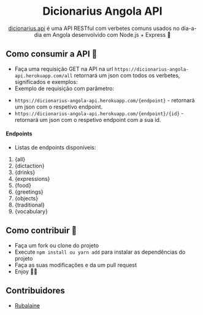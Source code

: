 <h1 align="center">
  Dicionarius Angola API
</h1>

<p align="center">
  <a href="https://bibleapi.co">dicionarius.api</a> é uma API RESTful com verbetes comuns usados no dia-a-dia em Angola desenvolvido com Node.js + Express 🚀
</p>

## Como consumir a API 🧐

- Faça uma requisição GET na API na url `https://dicionarius-angola-api.herokuapp.com/all`
retornará um json com todos os verbetes, significados e exemplos: <br>
- Exemplo de requisição com parâmetro: <br>
* `https://dicionarius-angola-api.herokuapp.com/{endpoint}` - retornará um json com o respetivo endpoint.
* `https://dicionarius-angola-api.herokuapp.com/{endpoint}/{id}` - retornará um json com o respetivo endpoint com a sua id.

#### Endpoints

- Listas de endpoints disponíveis:

1. {all}
2. {dictaction}
3. {drinks}
4. {expressions}
5. {food}
6. {greetings}
7. {objects}
8. {traditional}
9. {vocabulary}

## Como contribuir 🎨

* Faça um fork ou clone do projeto
* Execute `npm install ou yarn add` para instalar as dependências do projeto
* Faça as suas modificações e da um pull request
* Enjoy 🥰🥰

## Contribuidores

* <a href="https://github.com/Rubalaine">Rubalaine</a>
